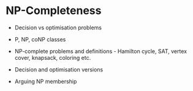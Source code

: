 # NP-Completeness

- Decision vs optimisation problems

- P, NP, coNP classes

- NP-complete problems and definitions - Hamilton cycle, SAT, vertex cover, knapsack, coloring etc.

- Decision and optimisation versions

- Arguing NP membership
